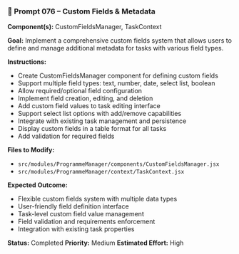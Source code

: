 ### 🧠 Prompt 076 – Custom Fields & Metadata

**Component(s):** CustomFieldsManager, TaskContext

**Goal:** Implement a comprehensive custom fields system that allows users to define and manage additional metadata for tasks with various field types.

**Instructions:**

- Create CustomFieldsManager component for defining custom fields
- Support multiple field types: text, number, date, select list, boolean
- Allow required/optional field configuration
- Implement field creation, editing, and deletion
- Add custom field values to task editing interface
- Support select list options with add/remove capabilities
- Integrate with existing task management and persistence
- Display custom fields in a table format for all tasks
- Add validation for required fields

**Files to Modify:**

- `src/modules/ProgrammeManager/components/CustomFieldsManager.jsx`
- `src/modules/ProgrammeManager/context/TaskContext.jsx`

**Expected Outcome:**

- Flexible custom fields system with multiple data types
- User-friendly field definition interface
- Task-level custom field value management
- Field validation and requirements enforcement
- Integration with existing task properties

**Status:** Completed
**Priority:** Medium
**Estimated Effort:** High
